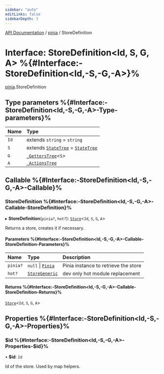```yaml
---
sidebar: "auto"
editLinks: false
sidebarDepth: 3
---
```


[API Documentation](../index.md) / [pinia](../modules/pinia.md) / StoreDefinition

# Interface: StoreDefinition<Id, S, G, A\> %{#Interface:-StoreDefinition<Id,-S,-G,-A\>}%

[pinia](../modules/pinia.md).StoreDefinition

## Type parameters %{#Interface:-StoreDefinition<Id,-S,-G,-A\>-Type-parameters}%

| Name | Type |
| :------ | :------ |
| `Id` | extends `string` = `string` |
| `S` | extends [`StateTree`](../modules/pinia.md#statetree) = [`StateTree`](../modules/pinia.md#statetree) |
| `G` | [`_GettersTree`](../modules/pinia.md#_getterstree)<`S`\> |
| `A` | [`_ActionsTree`](../modules/pinia.md#_actionstree) |

## Callable %{#Interface:-StoreDefinition<Id,-S,-G,-A\>-Callable}%

### StoreDefinition %{#Interface:-StoreDefinition<Id,-S,-G,-A\>-Callable-StoreDefinition}%

▸ **StoreDefinition**(`pinia?`, `hot?`): [`Store`](../modules/pinia.md#store)<`Id`, `S`, `G`, `A`\>

Returns a store, creates it if necessary.

#### Parameters %{#Interface:-StoreDefinition<Id,-S,-G,-A\>-Callable-StoreDefinition-Parameters}%

| Name | Type | Description |
| :------ | :------ | :------ |
| `pinia?` | ``null`` \| [`Pinia`](pinia.Pinia.md) | Pinia instance to retrieve the store |
| `hot?` | [`StoreGeneric`](../modules/pinia.md#storegeneric) | dev only hot module replacement |

#### Returns %{#Interface:-StoreDefinition<Id,-S,-G,-A\>-Callable-StoreDefinition-Returns}%

[`Store`](../modules/pinia.md#store)<`Id`, `S`, `G`, `A`\>

## Properties %{#Interface:-StoreDefinition<Id,-S,-G,-A\>-Properties}%

### $id %{#Interface:-StoreDefinition<Id,-S,-G,-A\>-Properties-$id}%

• **$id**: `Id`

Id of the store. Used by map helpers.
